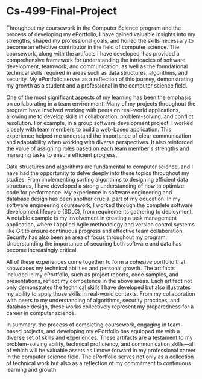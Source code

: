 # Cs-499-Final-Project

Throughout my coursework in the Computer Science program and the process of developing my ePortfolio, I have gained valuable insights into my strengths, shaped my professional goals, and honed the skills necessary to become an effective contributor in the field of computer science. The coursework, along with the artifacts I have developed, has provided a comprehensive framework for understanding the intricacies of software development, teamwork, and communication, as well as the foundational technical skills required in areas such as data structures, algorithms, and security. My ePortfolio serves as a reflection of this journey, demonstrating my growth as a student and a professional in the computer science field.

One of the most significant aspects of my learning has been the emphasis on collaborating in a team environment. Many of my projects throughout the program have involved working with peers on real-world applications, allowing me to develop skills in collaboration, problem-solving, and conflict resolution. For example, in a group software development project, I worked closely with team members to build a web-based application. This experience helped me understand the importance of clear communication and adaptability when working with diverse perspectives. It also reinforced the value of assigning roles based on each team member's strengths and managing tasks to ensure efficient progress.

Data structures and algorithms are fundamental to computer science, and I have had the opportunity to delve deeply into these topics throughout my studies. From implementing sorting algorithms to designing efficient data structures, I have developed a strong understanding of how to optimize code for performance. My experience in software engineering and database design has been another crucial part of my education. In my software engineering coursework, I worked through the complete software development lifecycle (SDLC), from requirements gathering to deployment. A notable example is my involvement in creating a task management application, where I applied Agile methodology and version control systems like Git to ensure continuous progress and effective team collaboration. 
Security has also been an area of focus throughout my program. Understanding the importance of securing both software and data has become increasingly critical. 

All of these experiences come together to form a cohesive portfolio that showcases my technical abilities and personal growth. The artifacts included in my ePortfolio, such as project reports, code samples, and presentations, reflect my competence in the above areas. Each artifact not only demonstrates the technical skills I have developed but also illustrates my ability to apply those skills in real-world contexts. From my collaboration with peers to my understanding of algorithms, security practices, and database design, these works collectively represent my preparedness for a career in computer science.

In summary, the process of completing coursework, engaging in team-based projects, and developing my ePortfolio has equipped me with a diverse set of skills and experiences. These artifacts are a testament to my problem-solving ability, technical proficiency, and communication skills—all of which will be valuable assets as I move forward in my professional career in the computer science field. The ePortfolio serves not only as a collection of technical work but also as a reflection of my commitment to continuous learning and growth.
